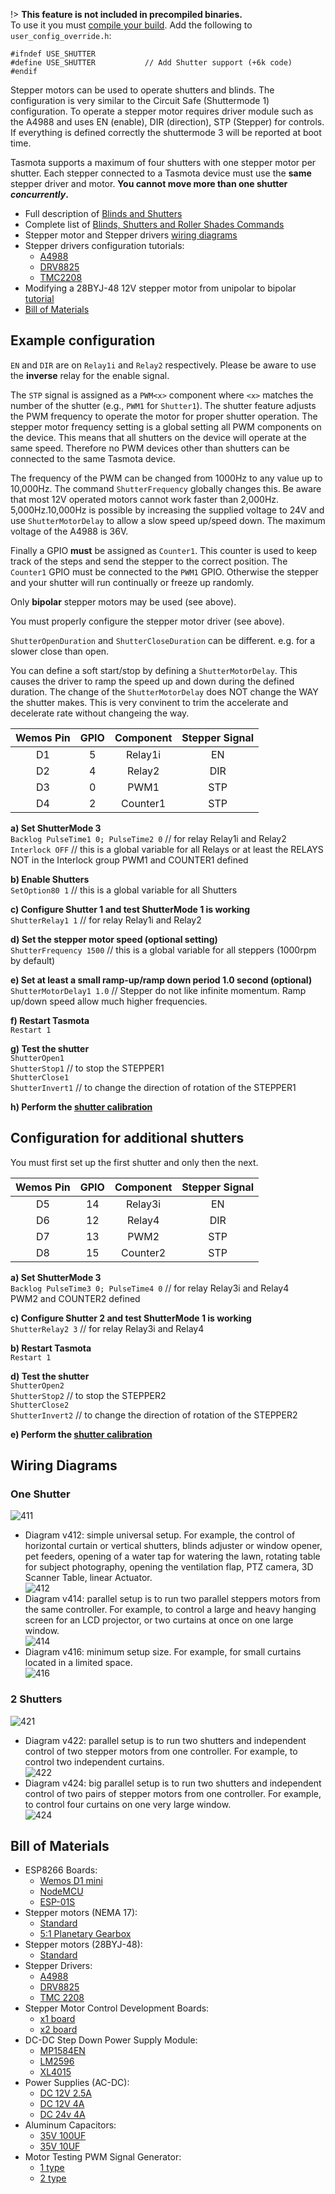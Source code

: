 !> **This feature is not included in precompiled binaries.**     
To use it you must [compile your build](Compile-your-build.md). Add the following to `user_config_override.h`:
```
#ifndef USE_SHUTTER
#define USE_SHUTTER           // Add Shutter support (+6k code)
#endif
```

Stepper motors can be used to operate shutters and blinds. The configuration is very similar to the  Circuit Safe (Shuttermode 1) configuration. To operate a stepper motor requires driver module such as the A4988 and uses EN (enable), DIR (direction), STP (Stepper) for controls. If everything is defined correctly the shuttermode 3 will be reported at boot time.

Tasmota supports a maximum of four shutters with one stepper motor per shutter. Each stepper connected to a Tasmota device must use the **same** stepper driver and motor. **You cannot move more than one shutter _concurrently_.**  

- Full description of [Blinds and Shutters](Blinds-and-Shutters.md)  
- Complete list of [Blinds, Shutters and Roller Shades Commands](Commands.md#blinds-shutters-and-roller-shades)  
- Stepper motor and Stepper drivers [wiring diagrams](#wiring-diagrams)  
- Stepper drivers configuration tutorials:  
  - [A4988](https://lastminuteengineers.com/a4988-stepper-motor-driver-arduino-tutorial/)
  - [DRV8825](https://lastminuteengineers.com/drv8825-stepper-motor-driver-arduino-tutorial/)
  - [TMC2208](https://wiki.fysetc.com/TMC2208/)  
- Modifying a 28BYJ-48 12V stepper motor from unipolar to bipolar [tutorial](https://coeleveld.com/wp-content/uploads/2016/10/Modifying-a-28BYJ-48-step-motor-from-unipolar-to-bipolar.pdf)  
- [Bill of Materials](#Bill-of-materials)  

## Example configuration  
`EN` and `DIR` are on `Relay1i` and `Relay2` respectively. Please be aware to use the **inverse** relay for the enable signal.  

The `STP` signal is assigned as a `PWM<x>` component where `<x>` matches the number of the shutter (e.g., `PWM1` for `Shutter1`). The shutter feature adjusts the PWM frequency to operate the motor for proper shutter operation. The stepper motor frequency setting is a global setting all PWM components on the device. This means that all shutters on the device will operate at the same speed. Therefore no PWM devices other than shutters can be connected to the same Tasmota device.  

The frequency of the PWM can be changed from 1000Hz to any value up to 10,000Hz. The command `ShutterFrequency` globally changes this. Be aware that most 12V operated motors cannot work faster than 2,000Hz. 5,000Hz.10,000Hz is possible by increasing the supplied voltage to 24V and use `ShutterMotorDelay` to allow a slow speed up/speed down. The maximum voltage of the A4988 is 36V.

Finally a GPIO **must** be assigned as `Counter1`. This counter is used to keep track of the steps and send the stepper to the correct position. The `Counter1` GPIO must be connected to the `PWM1` GPIO. Otherwise the stepper and your shutter will run continually or freeze up randomly.

Only **bipolar** stepper motors may be used (see above).  

You must properly configure the stepper motor driver (see above).

`ShutterOpenDuration` and `ShutterCloseDuration` can be different. e.g. for a slower close than open.

You can define a soft start/stop by defining a `ShutterMotorDelay`. This causes the driver to ramp the speed up and down during the defined duration. The change of the `ShutterMotorDelay` does NOT change the WAY the shutter makes. This is very convinent to trim the accelerate and decelerate rate without changeing the way.

Wemos Pin|GPIO|Component|Stepper Signal
:-:|:-:|:-:|:-:
D1|5|Relay1i|EN
D2|4|Relay2|DIR
D3|0|PWM1|STP
D4|2|Counter1|STP

**a) Set ShutterMode 3**  
   `Backlog PulseTime1 0; PulseTime2 0`   // for relay Relay1i and Relay2  
   `Interlock OFF`                        // this is a global variable for all Relays or at least the RELAYS NOT in the Interlock group
   PWM1 and COUNTER1 defined

**b) Enable Shutters**  
   `SetOption80 1`   // this is a global variable for all Shutters  

**c) Configure Shutter 1 and test ShutterMode 1 is working**  
   `ShutterRelay1 1`   // for relay Relay1i and Relay2

**d) Set the stepper motor speed (optional setting)**  
   `ShutterFrequency 1500`  // this is a global variable for all steppers (1000rpm by default)

**e) Set at least a small ramp-up/ramp down period 1.0 second (optional)**  
   `ShutterMotorDelay1 1.0`  // Stepper do not like infinite momentum. Ramp up/down speed allow much higher frequencies.

**f) Restart Tasmota**  
   `Restart 1`

**g) Test the shutter**  
   `ShutterOpen1`   
   `ShutterStop1`      // to stop the STEPPER1  
   `ShutterClose1`  
   `ShutterInvert1`    // to change the direction of rotation of the STEPPER1  

**h) Perform the [shutter calibration](Blinds-and-Shutters.md#calibration)**    

## Configuration for additional shutters  
You must first set up the first shutter and only then the next.  

Wemos Pin|GPIO|Component|Stepper Signal
:-:|:-:|:-:|:-:
D5|14|Relay3i|EN
D6|12|Relay4|DIR
D7|13|PWM2|STP
D8|15|Counter2|STP

**a) Set ShutterMode 3**  
  `Backlog PulseTime3 0; PulseTime4 0`   // for relay Relay3i and Relay4  
  PWM2 and COUNTER2 defined

**c) Configure Shutter 2 and test ShutterMode 1 is working**  
  `ShutterRelay2 3`   // for relay Relay3i and Relay4

**b) Restart Tasmota**  
  `Restart 1`

**d) Test the shutter**  
  `ShutterOpen2`  
  `ShutterStop2`     // to stop the STEPPER2  
  `ShutterClose2`  
  `ShutterInvert2`   // to change the direction of rotation of the STEPPER2  
  
**e) Perform the [shutter calibration](Blinds-and-Shutters.md#calibration)**    


## Wiring Diagrams  
### One Shutter  
![411](https://raw.githubusercontent.com/TrDA-hab/blinds/master/images/A4988%20v411.jpg ":size=200px")
- Diagram v412: simple universal setup. For example, the control of horizontal curtain or vertical shutters, blinds adjuster or window opener, pet feeders, opening of a water tap for watering the lawn, rotating table for subject photography, opening the ventilation flap, PTZ camera, 3D Scanner Table, linear Actuator.  
![412](https://raw.githubusercontent.com/TrDA-hab/blinds/master/images/A4988%20v412.jpg ":size=200px")
- Diagram v414: parallel setup is to run two parallel steppers motors from the same controller. For example, to control a large and heavy hanging screen for an LCD projector, or two curtains at once on one large window.  
![414](https://raw.githubusercontent.com/TrDA-hab/blinds/master/images/A4988%20v414.jpg ":size=200px")
- Diagram v416: minimum setup size. For example, for small curtains located in a limited space.  
![416](https://raw.githubusercontent.com/TrDA-hab/blinds/master/images/A4988%20v416.jpg ":size=200px")

### 2 Shutters  
![421](https://raw.githubusercontent.com/TrDA-hab/blinds/master/images/A4988%20v421.jpg ":size=200px")
- Diagram v422: parallel setup is to run two shutters and independent control of two stepper motors from one controller. For example, to control two independent curtains.  
![422](https://raw.githubusercontent.com/TrDA-hab/blinds/master/images/A4988%20v422.jpg ":size=200px")
- Diagram v424: big parallel setup is to run two shutters and independent control of two pairs of stepper motors from one controller. For example, to control four curtains on one very large window.  
![424](https://raw.githubusercontent.com/TrDA-hab/blinds/master/images/A4988%20v424.jpg ":size=200px")

## Bill of Materials  
- ESP8266 Boards:  
  - [Wemos D1 mini](https://www.aliexpress.com/item/32529101036.html)  
  - [NodeMCU](https://www.aliexpress.com/item/32266751149.html)  
  - [ESP-01S](https://www.aliexpress.com/item/32973088687.html)  
- Stepper motors (NEMA 17):  
  - [Standard](https://www.aliexpress.com/item/32572890101.html)  
  - [5:1 Planetary Gearbox](https://www.aliexpress.com/item/32586860419.html)  
- Stepper motors (28BYJ-48):  
  - [Standard](https://www.aliexpress.com/item/32849028097.html)  
- Stepper Drivers:  
  - [A4988](https://www.aliexpress.com/item/1609523735.html)  
  - [DRV8825](https://www.aliexpress.com/item/1609523735.html)  
  - [TMC 2208](https://www.aliexpress.com/item/32851067375.html)  
- Stepper Motor Control Development Boards:  
  - [x1 board](https://aliexpress.com/item/32908836265.html)  
  - [x2 board](https://aliexpress.com/item/32870732179.html)  
- DC-DC Step Down Power Supply Module:  
  - [MP1584EN](https://www.aliexpress.com/item/33038302152.html)  
  - [LM2596](https://www.aliexpress.com/item/32719726240.html)  
  - [XL4015](https://www.aliexpress.com/item/1859072209.html)  
- Power Supplies (AC-DC):  
  - [DC 12V 2.5A](https://www.aliexpress.com/item/32588476889.html)  
  - [DC 12V 4A](https://www.aliexpress.com/item/32854269135.html) 
  - [DC 24v 4A](https://www.aliexpress.com/item/32854269135.html)  
- Aluminum Capacitors:  
  - [35V 100UF](https://www.aliexpress.com/item/32814611460.html)  
  - [35V 10UF](https://www.aliexpress.com/item/32887486570.html)  
- Motor Testing PWM Signal Generator:  
  - [1 type](https://www.aliexpress.com/item/32856654440.html)  
  - [2 type](https://www.aliexpress.com/item/32818889845.html)   
